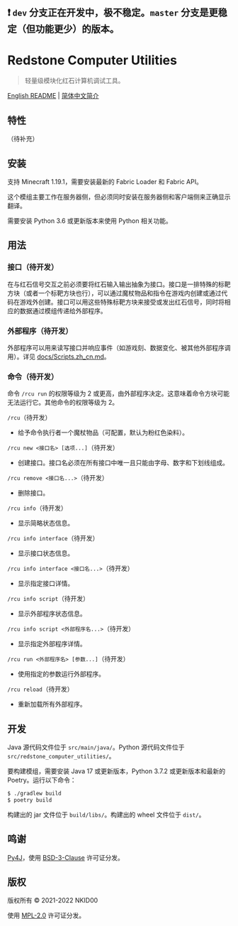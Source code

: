 ## ❗ `dev` 分支正在开发中，极不稳定。`master` 分支是更稳定（但功能更少）的版本。

# Redstone Computer Utilities

>  轻量级模块化红石计算机调试工具。

[English README](./README.md) | [简体中文简介](./README.zh_cn.md)

## 特性

（待补充）

## 安装

支持 Minecraft 1.19.1，需要安装最新的 Fabric Loader 和 Fabric API。

这个模组主要工作在服务器侧，但必须同时安装在服务器侧和客户端侧来正确显示翻译。

需要安装 Python 3.6 或更新版本来使用 Python 相关功能。

## 用法

### 接口（待开发）

在与红石信号交互之前必须要将红石输入输出抽象为接口。接口是一排特殊的标靶方块（或者一个标靶方块也行），可以通过魔杖物品和指令在游戏内创建或通过代码在游戏外创建。接口可以用这些特殊标靶方块来接受或发出红石信号，同时将相应的数据通过模组传递给外部程序。

### 外部程序（待开发）

外部程序可以用来读写接口并响应事件（如游戏刻、数据变化、被其他外部程序调用）。详见 [docs/Scripts.zh_cn.md](./docs/Scripts.zh_cn.md)。

### 命令（待开发）

命令 `/rcu run` 的权限等级为 2 或更高，由外部程序决定。这意味着命令方块可能无法运行它。其他命令的权限等级为 2。

`/rcu`（待开发）
- 给予命令执行者一个魔杖物品（可配置，默认为粉红色染料）。

`/rcu new <接口名> [选项...]`（待开发）
- 创建接口。接口名必须在所有接口中唯一且只能由字母、数字和下划线组成。

`/rcu remove <接口名...>`（待开发）
- 删除接口。

`/rcu info`（待开发）
- 显示简略状态信息。

`/rcu info interface`（待开发）
- 显示接口状态信息。

`/rcu info interface <接口名...>`（待开发）
- 显示指定接口详情。

`/rcu info script`（待开发）
- 显示外部程序状态信息。

`/rcu info script <外部程序名...>`（待开发）
- 显示指定外部程序详情。

`/rcu run <外部程序名> [参数...]`（待开发）
- 使用指定的参数运行外部程序。

`/rcu reload`（待开发）
- 重新加载所有外部程序。

## 开发

Java 源代码文件位于 `src/main/java/`。Python 源代码文件位于 `src/redstone_computer_utilities/`。

要构建模组，需要安装 Java 17 或更新版本，Python 3.7.2 或更新版本和最新的 Poetry。运行以下命令：

```sh
$ ./gradlew build
$ poetry build
```

构建出的 jar 文件位于 `build/libs/`。构建出的 wheel 文件位于 `dist/`。

## 鸣谢

[Py4J](https://www.py4j.org/)，使用 [BSD-3-Clause](https://github.com/py4j/py4j/blob/master/LICENSE.txt) 许可证分发。

## 版权

版权所有 © 2021-2022 NKID00

使用 [MPL-2.0](./LICENSE) 许可证分发。
